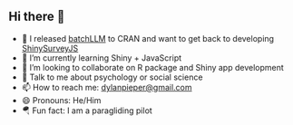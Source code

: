 ## Hi there 👋
- 🔎 I released [batchLLM](https://github.com/dylanpieper/batchLLM) to CRAN and want to get back to developing [ShinySurveyJS](https://github.com/dylanpieper/ShinySurveyJS)
- 🌱 I’m currently learning Shiny + JavaScript
- 👯 I’m looking to collaborate on R package and Shiny app development
- 💬 Talk to me about psychology or social science
- 📫 How to reach me: dylanpieper@gmail.com
- 😄 Pronouns: He/Him
- 🪂 Fun fact: I am a paragliding pilot
